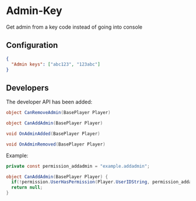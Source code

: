 # Admin-Key

Get admin from a key code instead of going into console

## Configuration

```json
{
  "Admin keys": ["abc123", "123abc"]
}
```

## Developers

The developer API has been added:

```csharp
object CanRemoveAdmin(BasePlayer Player)
```

```csharp
object CanAddAdmin(BasePlayer Player)
```

```csharp
void OnAdminAdded(BasePlayer Player)
```

```csharp
void OnAdminRemoved(BasePlayer Player)
```

Example:

```csharp
private const permission_addadmin = "example.addadmin";

object CanAddAdmin(BasePlayer Player) {
  if(!permission.UserHasPermission(Player.UserIDString, permission_addadmin)) return false;
  return null;
}
```
